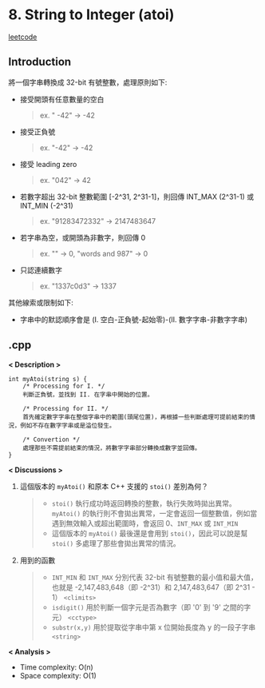 # 8. String to Integer (atoi)
[leetcode](https://leetcode.com/problems/string-to-integer-atoi/description/)
## Introduction
將一個字串轉換成 32-bit 有號整數，處理原則如下:
- 接受開頭有任意數量的空白
    > ex. " -42" -> -42
- 接受正負號
    > ex. "-42" -> -42
- 接受 leading zero
    > ex. "042" -> 42
- 若數字超出 32-bit 整數範圍 [-2^31, 2^31-1]，則回傳 INT_MAX (2^31-1) 或 INT_MIN (-2^31)
    > ex. "91283472332" -> 2147483647
- 若字串為空，或開頭為非數字，則回傳 0      
    > ex. "" -> 0, "words and 987" -> 0
- 只認連續數字      
    > ex. "1337c0d3" -> 1337

其他線索或限制如下:
- 字串中的默認順序會是 (I. 空白-正負號-起始零)-(II. 數字字串-非數字字串)
## .cpp
**< Description >**
```
int myAtoi(string s) {
    /* Processing for I. */
    判斷正負號，並找到 II. 在字串中開始的位置。

    /* Processing for II. */
    首先確定數字字串在整個字串中的範圍(頭尾位置)，再根據一些判斷處理可提前結束的情況，例如不存在數字字串或是溢位發生。

    /* Convertion */
    處理那些不需提前結束的情況，將數字字串部分轉換成數字並回傳。
}
```

**< Discussions >**
1. 這個版本的 `myAtoi()` 和原本 C++ 支援的 `stoi()` 差別為何？
    >- `stoi()` 執行成功時返回轉換的整數，執行失敗時拋出異常。`myAtoi()` 的執行則不會拋出異常，一定會返回一個整數值，例如當遇到無效輸入或超出範圍時，會返回 0、`INT_MAX` 或 `INT_MIN`
    >- 這個版本的 `myAtoi()` 最後還是會用到 `stoi()`，因此可以說是幫 `stoi()` 多處理了那些會拋出異常的情況。
2. 用到的函數
    >- `INT_MIN` 和 `INT_MAX` 分別代表 32-bit 有號整數的最小值和最大值，也就是 -2,147,483,648（即 -2^31）和 2,147,483,647（即 2^31 - 1） `<climits>`
    >- `isdigit()` 用於判斷一個字元是否為數字（即 '0' 到 '9' 之間的字元） `<cctype>`
    >- `substr(x,y)` 用於提取從字串中第 x 位開始長度為 y 的一段子字串 `<string>`

**< Analysis >**
- Time complexity: O(n)
- Space complexity: O(1)